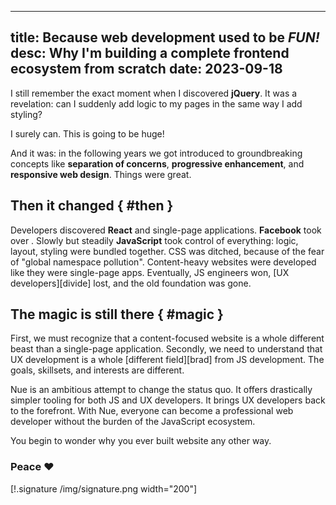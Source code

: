
---
title: Because web development used to be *FUN!*
desc: Why I'm building a complete frontend ecosystem from scratch
date: 2023-09-18
---

I still remember the exact moment when I discovered **jQuery**. It was a revelation: can I suddenly add logic to my pages in the same way I add styling?

I surely can. This is going to be huge!

And it was: in the following years we got introduced to groundbreaking concepts like **separation of concerns**, **progressive enhancement**, and **responsive web design**. Things were great.


## Then it changed { #then }

Developers discovered **React** and single-page applications. **Facebook** took over . Slowly but steadily **JavaScript** took control of everything: logic, layout, styling were bundled together. CSS was ditched, because of the fear of "global namespace pollution". Content-heavy websites were developed like they were single-page apps. Eventually, JS engineers won, [UX developers][divide] lost, and the old foundation was gone.


## The magic is still there { #magic }

First, we must recognize that a content-focused website is a whole different beast than a single-page application. Secondly, we need to understand that UX development is a whole [different field][brad] from JS development. The goals, skillsets, and interests are different.

Nue is an ambitious attempt to change the status quo. It offers drastically simpler tooling for both JS and UX developers. It brings UX developers back to the forefront. With Nue, everyone can become a professional web developer without the burden of the JavaScript ecosystem.

You begin to wonder why you ever built website any other way.

### Peace ❤️

[!.signature /img/signature.png width="200"]





